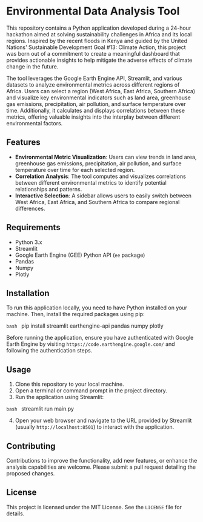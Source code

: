 # Environmental Data Analysis Tool

This repository contains a Python application developed during a 24-hour hackathon aimed at solving sustainability challenges in Africa and its local regions. Inspired by the recent floods in Kenya and guided by the United Nations' Sustainable Development Goal #13: Climate Action, this project was born out of a commitment to create a meaningful dashboard that provides actionable insights to help mitigate the adverse effects of climate change in the future.

The tool leverages the Google Earth Engine API, Streamlit, and various datasets to analyze environmental metrics across different regions of Africa. Users can select a region (West Africa, East Africa, Southern Africa) and visualize key environmental indicators such as land area, greenhouse gas emissions, precipitation, air pollution, and surface temperature over time. Additionally, it calculates and displays correlations between these metrics, offering valuable insights into the interplay between different environmental factors.

## Features

- **Environmental Metric Visualization**: Users can view trends in land area, greenhouse gas emissions, precipitation, air pollution, and surface temperature over time for each selected region.
- **Correlation Analysis**: The tool computes and visualizes correlations between different environmental metrics to identify potential relationships and patterns.
- **Interactive Selection**: A sidebar allows users to easily switch between West Africa, East Africa, and Southern Africa to compare regional differences.

## Requirements

- Python 3.x
- Streamlit
- Google Earth Engine (GEE) Python API (`ee` package)
- Pandas
- Numpy
- Plotly

## Installation

To run this application locally, you need to have Python installed on your machine. Then, install the required packages using pip:

````bash ````
pip install streamlit earthengine-api pandas numpy plotly


Before running the application, ensure you have authenticated with Google Earth Engine by visiting `https://code.earthengine.google.com/` and following the authentication steps.

## Usage

1. Clone this repository to your local machine.
2. Open a terminal or command prompt in the project directory.
3. Run the application using Streamlit:

````bash ````
streamlit run main.py


4. Open your web browser and navigate to the URL provided by Streamlit (usually `http://localhost:8501`) to interact with the application.

## Contributing

Contributions to improve the functionality, add new features, or enhance the analysis capabilities are welcome. Please submit a pull request detailing the proposed changes.

## License

This project is licensed under the MIT License. See the `LICENSE` file for details.

